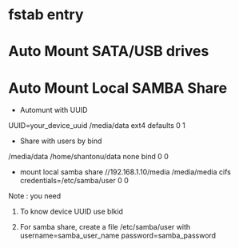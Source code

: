 # fstab entry 

# Auto Mount SATA/USB drives

# Auto Mount Local SAMBA Share
- Automunt with UUID


UUID=your_device_uuid      /media/data    ext4    defaults        0       1

- Share with users by bind

/media/data    /home/shantonu/data     none    bind    0       0

- mount local samba share 
//192.168.1.10/media    /media/media    cifs    credentials=/etc/samba/user     0       0

Note : you need 
1. To know device UUID use 
blkid

2. For samba share, create a file /etc/samba/user with 
username=samba_user_name
password=samba_password
